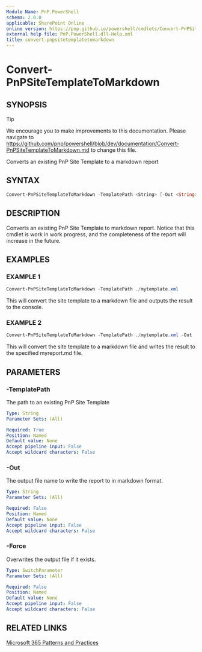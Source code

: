 ```yaml
---
Module Name: PnP.PowerShell
schema: 2.0.0
applicable: SharePoint Online
online version: https://pnp.github.io/powershell/cmdlets/Convert-PnPSiteTemplateToMarkdown.html
external help file: PnP.PowerShell.dll-Help.xml
title: convert-pnpsitetemplatetomarkdown
---
```

  
# Convert-PnPSiteTemplateToMarkdown

## SYNOPSIS

> [!TIP]
> We encourage you to make improvements to this documentation. Please navigate to https://github.com/pnp/powershell/blob/dev/documentation/Convert-PnPSiteTemplateToMarkdown.md to change this file.

Converts an existing PnP Site Template to a markdown report

## SYNTAX

```powershell
Convert-PnPSiteTemplateToMarkdown -TemplatePath <String> [-Out <String>] [-Force <SwitchParameter>]
```

## DESCRIPTION
Converts an existing PnP Site Template to markdown report. Notice that this cmdlet is work in work progress, and the completeness of the report will increase in the future.

## EXAMPLES

### EXAMPLE 1
```powershell
Convert-PnPSiteTemplateToMarkdown -TemplatePath ./mytemplate.xml
```

This will convert the site template to a markdown file and outputs the result to the console.

### EXAMPLE 2
```powershell
Convert-PnPSiteTemplateToMarkdown -TemplatePath ./mytemplate.xml -Out ./myreport.md
```

This will convert the site template to a markdown file and writes the result to the specified myreport.md file.

## PARAMETERS

### -TemplatePath
The path to an existing PnP Site Template

```yaml
Type: String
Parameter Sets: (All)

Required: True
Position: Named
Default value: None
Accept pipeline input: False
Accept wildcard characters: False
```

### -Out
The output file name to write the report to in markdown format.

```yaml
Type: String
Parameter Sets: (All)

Required: False
Position: Named
Default value: None
Accept pipeline input: False
Accept wildcard characters: False
```

### -Force
Overwrites the output file if it exists.

```yaml
Type: SwitchParameter
Parameter Sets: (All)

Required: False
Position: Named
Default value: None
Accept pipeline input: False
Accept wildcard characters: False
```

## RELATED LINKS

[Microsoft 365 Patterns and Practices](https://aka.ms/m365pnp)


